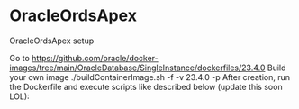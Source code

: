 # OracleOrdsApex
OracleOrdsApex setup 

Go to https://github.com/oracle/docker-images/tree/main/OracleDatabase/SingleInstance/dockerfiles/23.4.0
Build your own image ./buildContainerImage.sh -f -v 23.4.0 -p
After creation, run the Dockerfile and execute scripts like described below (update this soon LOL): 


